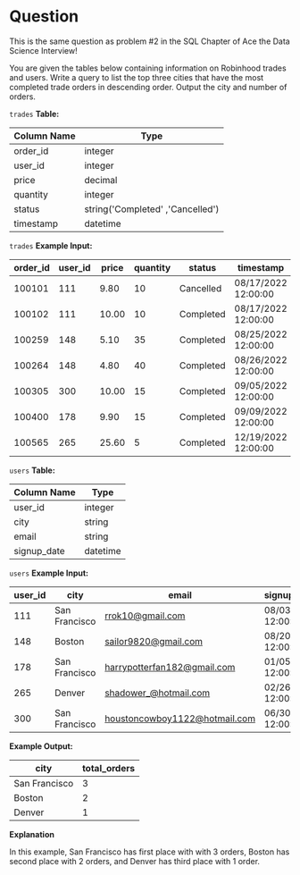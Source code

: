 # Question

This is the same question as problem #2 in the SQL Chapter of Ace the Data Science Interview!

You are given the tables below containing information on Robinhood trades and users. Write a query to list the top three cities that have the most completed trade orders in descending order. Output the city and number of orders.

`trades` **Table:**

|Column Name	|Type|
|----|---|
|order_id|	integer|
|user_id|	integer|
|price|	decimal|
|quantity|	integer|
|status	|string('Completed' ,'Cancelled')|
|timestamp|	datetime|

`trades` **Example Input:**

|order_id|	user_id	|price|	quantity|	status|	timestamp|
|-------|-----|----|----|----|-----|
|100101|	111|	9.80	|10|	Cancelled	|08/17/2022 12:00:00|
|100102	|111	|10.00	|10|	Completed	|08/17/2022 12:00:00|
|100259	|148|	5.10	|35	|Completed|	08/25/2022 12:00:00|
|100264	|148	|4.80|	40|	Completed	|08/26/2022 12:00:00|
|100305|	300	|10.00|	15	|Completed|	09/05/2022 12:00:00|
|100400	|178	|9.90|	15|	Completed|	09/09/2022 12:00:00|
|100565	|265	|25.60|	5	|Completed|	12/19/2022 12:00:00|

`users` **Table:**

|Column Name|	Type|
|----|----|
|user_id	|integer|
|city	|string|
|email|	string|
|signup_date|	datetime|

`users` **Example Input:**

|user_id	|city	|email	|signup_date|
|---|---|---|---|
|111|	San Francisco|	rrok10@gmail.com|	08/03/2021 12:00:00|
|148|	Boston|	sailor9820@gmail.com|	08/20/2021 12:00:00|
|178|	San Francisco	|harrypotterfan182@gmail.com|	01/05/2022 12:00:00|
|265|	Denver|	shadower_@hotmail.com|	02/26/2022 12:00:00|
|300|	San Francisco	|houstoncowboy1122@hotmail.com	|06/30/2022 12:00:00|

**Example Output:**

|city	|total_orders|
|---|----|
|San Francisco|	3|
|Boston|	2|
|Denver|	1|

**Explanation**

In this example, San Francisco has first place with with 3 orders, Boston has second place with 2 orders, and Denver has third place with 1 order.
